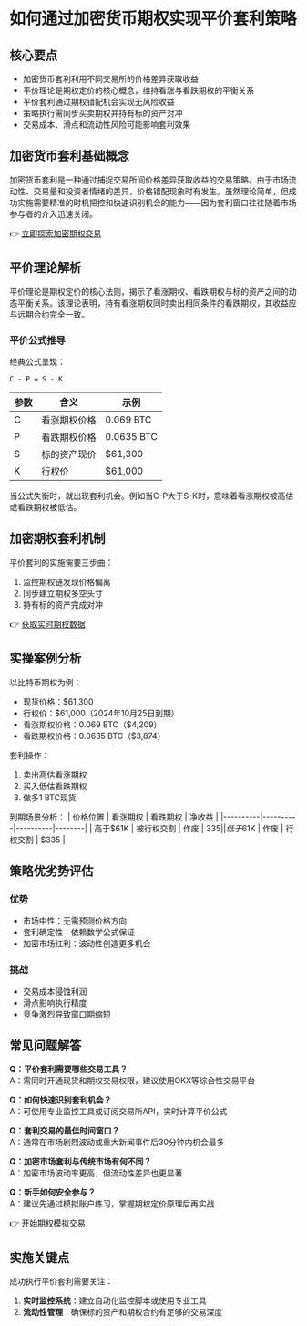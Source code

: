 # 如何通过加密货币期权实现平价套利策略

## 核心要点
- 加密货币套利利用不同交易所的价格差异获取收益
- 平价理论是期权定价的核心概念，维持看涨与看跌期权的平衡关系
- 平价套利通过期权错配机会实现无风险收益
- 策略执行需同步买卖期权并持有标的资产对冲
- 交易成本、滑点和流动性风险可能影响套利效果

## 加密货币套利基础概念
加密货币套利是一种通过捕捉交易所间价格差异获取收益的交易策略。由于市场流动性、交易量和投资者情绪的差异，价格错配现象时有发生。虽然理论简单，但成功实施需要精准的时机把控和快速识别机会的能力——因为套利窗口往往随着市场参与者的介入迅速关闭。

👉 [立即探索加密期权交易](https://bit.ly/okx_welcome)

## 平价理论解析
平价理论是期权定价的核心法则，揭示了看涨期权、看跌期权与标的资产之间的动态平衡关系。该理论表明，持有看涨期权同时卖出相同条件的看跌期权，其收益应与远期合约完全一致。

### 平价公式推导
经典公式呈现：
```
C - P = S - K
```

| 参数 | 含义 | 示例 |
|------|------|------|
| C | 看涨期权价格 | 0.069 BTC |
| P | 看跌期权价格 | 0.0635 BTC |
| S | 标的资产现价 | $61,300 |
| K | 行权价 | $61,000 |

当公式失衡时，就出现套利机会。例如当C-P大于S-K时，意味着看涨期权被高估或看跌期权被低估。

## 加密期权套利机制
平价套利的实施需要三步曲：
1. 监控期权链发现价格偏离
2. 同步建立期权多空头寸
3. 持有标的资产完成对冲

👉 [获取实时期权数据](https://bit.ly/okx_welcome)

## 实操案例分析
以比特币期权为例：
- 现货价格：$61,300
- 行权价：$61,000（2024年10月25日到期）
- 看涨期权价格：0.069 BTC（$4,209）
- 看跌期权价格：0.0635 BTC（$3,874）

套利操作：
1. 卖出高估看涨期权
2. 买入低估看跌期权
3. 做多1 BTC现货

到期场景分析：
| 价格位置 | 看涨期权 | 看跌期权 | 净收益 |
|----------|----------|----------|--------|
| 高于$61K | 被行权交割 | 作废 | $335 |
| 低于$61K | 作废 | 行权交割 | $335 |

## 策略优劣势评估
### 优势
- 市场中性：无需预测价格方向
- 套利确定性：依赖数学公式保证
- 加密市场红利：波动性创造更多机会

### 挑战
- 交易成本侵蚀利润
- 滑点影响执行精度
- 竞争激烈导致窗口期缩短

## 常见问题解答
**Q：平价套利需要哪些交易工具？**  
A：需同时开通现货和期权交易权限，建议使用OKX等综合性交易平台

**Q：如何快速识别套利机会？**  
A：可使用专业监控工具或订阅交易所API，实时计算平价公式

**Q：套利交易的最佳时间窗口？**  
A：通常在市场剧烈波动或重大新闻事件后30分钟内机会最多

**Q：加密市场套利与传统市场有何不同？**  
A：加密市场波动率更高，但流动性差异也更显著

**Q：新手如何安全参与？**  
A：建议先通过模拟账户练习，掌握期权定价原理后再实战

👉 [开始期权模拟交易](https://bit.ly/okx_welcome)

## 实施关键点
成功执行平价套利需要关注：
1. **实时监控系统**：建立自动化监控脚本或使用专业工具
2. **流动性管理**：确保标的资产和期权合约有足够的交易深度